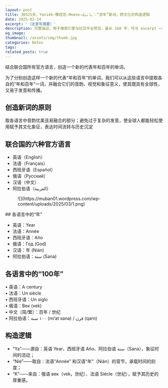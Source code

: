 ```yaml
---
layout: post
title: 36525天，Yaniék—雅捏克—Яниэк—يانيك：“百年”新词，跨文化的构造逻辑
date: 2025-02-24
excerpt: '（这里写摘要）'
description: 完整描述，用于搜索引擎与社交平台预览，最长 160 字，可与 excerpt 一致
og_image: 
thumbnail: /assets/img/thumb.jpg
categories: Notes
tags: 
related_posts: true
---
```


结合联合国所有官方语言，创造一个新的代表年和百年的单词。

为了分别创造这样一个新的代表“年和百年”的单词，我们可以从这些语言中提取各自的“年和百年”一词，并融合它们的音韵、视觉和象征意义，使其既具有全球性，又易于发音和传播。

## 创造新词的原则

取各语言中音韵优美且易融合的部分；避免过于复杂的发音，使全球人都能轻松使用赋予其文化象征，表达时间流转与历史沉淀

## 联合国的六种官方语言

- 英语（English）
- 法语（Français）
- 西班牙语（Español）
- 俄语（Русский）
- 汉语（中文）
- 阿拉伯语（العربية）

<figure class="wp-block-image size-full">![](https://muban01.wordpress.com/wp-content/uploads/2025/03/1.png)</figure>## 各语言中的“年”

- 英语：Year
- 法语：Année
- 西班牙语：Año
- 俄语：Год (God)
- 汉语：年 (Nián)
- 阿拉伯语：سنة (Sana)

## 各语言中的“100年”

• 英语：A century  
• 法语：Un siècle  
• 西班牙语：Un siglo  
• 俄语：Век (vek)  
• 中文（简/繁）：百年 / 世纪  
• 阿拉伯语：١٠٠ سنة (mi’at sana) / قرن (qarn)

## 构造逻辑

- “Ya”——源自：英语 Year、西班牙语 Año、阿拉伯语 سنة（Sana），象征时间的流动；
- “Nié”——取自：法语“Année” 和汉语“年”（Nián）的音节，承载时间的刻度；
- “K”——来自：俄语 век（vek，世纪）、法语 Siècle（世纪），赋予其历史的厚重感。